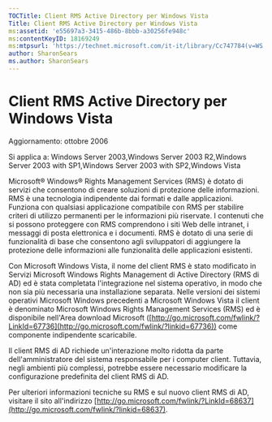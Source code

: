 ```yaml
---
TOCTitle: Client RMS Active Directory per Windows Vista
Title: Client RMS Active Directory per Windows Vista
ms:assetid: 'e55697a3-3415-486b-8bbb-a30256fe948c'
ms:contentKeyID: 18169249
ms:mtpsurl: 'https://technet.microsoft.com/it-it/library/Cc747784(v=WS.10)'
author: SharonSears
ms.author: SharonSears
---
```


Client RMS Active Directory per Windows Vista
=============================================

Aggiornamento: ottobre 2006

Si applica a: Windows Server 2003,Windows Server 2003 R2,Windows Server 2003 with SP1,Windows Server 2003 with SP2,Windows Vista

Microsoft® Windows® Rights Management Services (RMS) è dotato di servizi che consentono di creare soluzioni di protezione delle informazioni. RMS è una tecnologia indipendente dai formati e dalle applicazioni. Funziona con qualsiasi applicazione compatibile con RMS per stabilire criteri di utilizzo permanenti per le informazioni più riservate. I contenuti che si possono proteggere con RMS comprendono i siti Web delle intranet, i messaggi di posta elettronica e i documenti. RMS è dotato di una serie di funzionalità di base che consentono agli sviluppatori di aggiungere la protezione delle informazioni alle funzionalità delle applicazioni esistenti.

Con Microsoft Windows Vista, il nome del client RMS è stato modificato in Servizi Microsoft Windows Rights Management di Active Directory (RMS di AD) ed è stata completata l'integrazione nel sistema operativo, in modo che non sia più necessaria una installazione separata. Nelle versioni dei sistemi operativi Microsoft Windows precedenti a Microsoft Windows Vista il client è denominato Microsoft Windows Rights Management Services (RMS) ed è disponibile nell'Area download Microsoft ([http://go.microsoft.com/fwlink/?LinkId=67736](http://go.microsoft.com/fwlink/?linkid=67736)) come componente indipendente scaricabile.

Il client RMS di AD richiede un'interazione molto ridotta da parte dell'amministratore del sistema responsabile per i computer client. Tuttavia, negli ambienti più complessi, potrebbe essere necessario modificare la configurazione predefinita del client RMS di AD.

Per ulteriori informazioni tecniche su RMS e sul nuovo client RMS di AD, visitare il sito all'indirizzo [http://go.microsoft.com/fwlink/?LinkId=68637](http://go.microsoft.com/fwlink/?linkid=68637).
